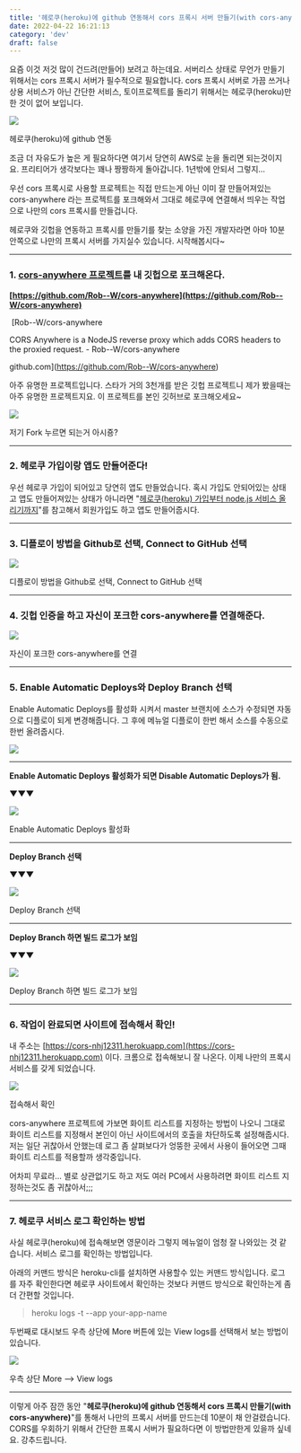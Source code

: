 ```yaml
---
title: '헤로쿠(heroku)에 github 연동해서 cors 프록시 서버 만들기(with cors-anywhere)'
date: 2022-04-22 16:21:13
category: 'dev'
draft: false
---
```


요즘 이것 저것 많이 건드려(만들어) 보려고 하는데요. 서버리스 상태로 무언가 만들기 위해서는 cors 프록시 서버가 필수적으로 필요합니다. cors 프록시 서버로 가끔 쓰거나 상용 서비스가 아닌 간단한 서비스, 토이프로젝트를 돌리기 위해서는 헤로쿠(heroku)만한 것이 없어 보입니다. 

![](https://blog.kakaocdn.net/dn/KcQgy/btqBRwIrEpQ/8NFg2iRZ7YKYmvVIoKFJU1/img.png)

헤로쿠(heroku)에 github 연동

조금 더 자유도가 높은 게 필요하다면 여기서 당연히 AWS로 눈을 돌리면 되는것이지요. 프리티어가 생각보다는 꽤나 짱짱하게 돌아갑니다. 1년밖에 안되서 그렇지...

우선 cors 프록시로 사용할 프로젝트는 직접 만드는게 아닌 이미 잘 만들어져있는 cors-anywhere 라는 프로젝트를 포크해와서 그대로 헤로쿠에 연결해서 띄우는 작업으로 나만의 cors 프록시를 만들겁니다. 

헤로쿠와 깃헙을 연동하고 프록시를 만들기를 찾는 소양을 가진 개발자라면 아마 10분 안쪽으로 나만의 프록시 서버를 가지실수 있습니다. 시작해봅시다~ 

* * *

### **1\. [cors-anywhere 프로젝트](https://github.com/Rob--W/cors-anywhere)를 내 깃헙으로 포크해온다.**

**[https://github.com/Rob--W/cors-anywhere](https://github.com/Rob--W/cors-anywhere)**

 [Rob--W/cors-anywhere

CORS Anywhere is a NodeJS reverse proxy which adds CORS headers to the proxied request. - Rob--W/cors-anywhere

github.com](https://github.com/Rob--W/cors-anywhere)

아주 유명한 프로젝트입니다. 스타가 거의 3천개를 받은 깃헙 프로젝트니 제가 봤을때는 아주 유명한 프로젝트지요. 이 프로젝트를 본인 깃허브로 포크해오세요~ 

![](https://blog.kakaocdn.net/dn/wcWHB/btqBQ0JMznZ/0UDoMGh6KKf0Q55RYvoJ30/img.png)

저기 Fork 누르면 되는거 아시죵?

* * *

### **2\. 헤로쿠 가입이랑 앱도 만들어준다!**

우선 헤로쿠 가입이 되어있고 당연히 앱도 만들었습니다. 혹시 가입도 안되어있는 상태고 앱도 만들어져있는 상태가 아니라면 "[헤로쿠(heroku) 가입부터 node.js 서비스 올리기까지](https://nhj12311.tistory.com/276)"를 참고해서 회원가입도 하고 앱도 만들어줍시다.

* * *

### **3\. 디플로이 방법을 Github로 선택, Connect to GitHub 선택**

![](https://blog.kakaocdn.net/dn/vZgk9/btqBOsHpJFT/ZBKWkgPeDlteEeieV5kQg0/img.png)

디플로이 방법을 Github로 선택, Connect to GitHub 선택

* * *

### **4\. 깃헙 인증을 하고 자신이 포크한 cors-anywhere를 연결해준다.**

![](https://blog.kakaocdn.net/dn/dbdpo1/btqBOru0qGH/hfZAOPuQKY7Kb1aT2oZskK/img.png)

자신이 포크한 cors-anywhere를 연결

* * *

### **5\. Enable Automatic Deploys와 Deploy Branch 선택**

Enable Automatic Deploys를 활성화 시켜서 master 브랜치에 소스가 수정되면 자동으로 디플로이 되게 변경해줍니다. 그 후에 메뉴얼 디플로이 한번 해서 소스를 수동으로 한번 올려줍시다.

![](https://blog.kakaocdn.net/dn/sGllA/btqBQ121A8q/l4xPljQqsjnH6ok1T4F4c1/img.png)

* * *

**Enable Automatic Deploys 활성화가 되면 Disable Automatic Deploys가 됨.**

**▼****▼****▼**

![](https://blog.kakaocdn.net/dn/bvVN0F/btqBQoKUAur/X4yIOCKvi5aGkOhkH9Vn1K/img.png)

Enable Automatic Deploys 활성화

* * *

**Deploy Branch 선택**

**▼▼▼**

![](https://blog.kakaocdn.net/dn/btHAJP/btqBNjqGUpF/pE0Oi6lWoeD9RwZg2ba6bk/img.png)

Deploy Branch 선택

* * *

**Deploy Branch 하면 빌드 로그가 보임**

**▼▼▼**

![](https://blog.kakaocdn.net/dn/botpTO/btqBPX05WbG/tVkrkqU2YwRhXdbWIbZzg0/img.png)

Deploy Branch 하면 빌드 로그가 보임

* * *

### **6\. 작업이 완료되면 사이트에 접속해서 확인!**

내 주소는 [https://cors-nhj12311.herokuapp.com](https://cors-nhj12311.herokuapp.com) 이다. 크롬으로 접속해보니 잘 나온다. 이제 나만의 프록시 서비스를 갖게 되었습니다.

![](https://blog.kakaocdn.net/dn/JcLDq/btqBOsngJBg/YVN4xqZL7SKNkwFm7pN9hk/img.png)

접속해서 확인

cors-anywhere 프로젝트에 가보면 화이트 리스트를 지정하는 방법이 나오니 그대로 화이트 리스트를 지정해서 본인이 아닌 사이트에서의 호출을 차단하도록 설정해줍시다. 저는 일단 귀찮아서 안했는데 로그 좀 살펴보다가 엉뚱한 곳에서 사용이 들어오면 그때 화이트 리스트를 적용할까 생각중입니다.

어차피 무료라... 별로 상관없기도 하고 저도 여러 PC에서 사용하려면 화이트 리스트 지정하는것도 좀 귀찮아서;;;

* * *

### **7\. 헤로쿠 서비스 로그 확인하는 방법**

사실 헤로쿠(heroku)에 접속해보면 영문이라 그렇지 메뉴얼이 엄청 잘 나와있는 것 같습니다. 서비스 로그를 확인하는 방법입니다.

아래의 커맨드 방식은 heroku-cli를 설치하면 사용할수 있는 커맨드 방식입니다. 로그를 자주 확인한다면 헤로쿠 사이트에서 확인하는 것보다 커맨드 방식으로 확인하는게 좀 더 간편할 것입니다. 

> heroku logs -t --app your-app-name

두번째로 대시보드 우측 상단에 More 버튼에 있는 View logs를 선택해서 보는 방법이 있습니다. 

![](https://blog.kakaocdn.net/dn/eoFlJn/btqBO7QoOzD/hX70xmYQy8b9q7AkAksVn1/img.png)

우측 상단 More --> View logs

* * *

이렇게 아주 잠깐 동안 "**헤로쿠(heroku)에 github 연동해서 cors 프록시 만들기(with cors-anywhere)**"를 통해서 나만의 프록시 서버를 만드는데 10분이 채 안걸렸습니다. CORS를 우회하기 위해서 간단한 프록시 서버가 필요하다면 이 방법만한게 있을까 싶네요. 강추드립니다.
